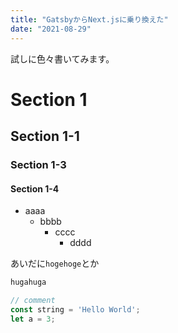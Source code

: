 ```yaml
---
title: "GatsbyからNext.jsに乗り換えた"
date: "2021-08-29"
---
```


試しに色々書いてみます。

# Section 1
## Section 1-1
### Section 1-3
#### Section 1-4

- aaaa
  - bbbb
    - cccc
      - dddd

あいだに`hogehoge`とか
      
```markdown
hugahuga
```

```js
// comment
const string = 'Hello World';
let a = 3;
```